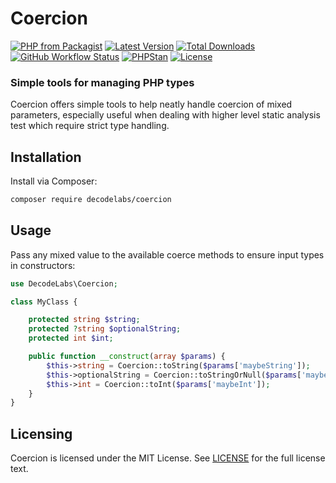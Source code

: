 # Coercion

[![PHP from Packagist](https://img.shields.io/packagist/php-v/decodelabs/coercion?style=flat)](https://packagist.org/packages/decodelabs/coercion)
[![Latest Version](https://img.shields.io/packagist/v/decodelabs/coercion.svg?style=flat)](https://packagist.org/packages/decodelabs/coercion)
[![Total Downloads](https://img.shields.io/packagist/dt/decodelabs/coercion.svg?style=flat)](https://packagist.org/packages/decodelabs/coercion)
[![GitHub Workflow Status](https://img.shields.io/github/workflow/status/decodelabs/coercion/PHP%20Composer)](https://github.com/decodelabs/coercion/actions/workflows/php.yml)
[![PHPStan](https://img.shields.io/badge/PHPStan-enabled-44CC11.svg?longCache=true&style=flat)](https://github.com/phpstan/phpstan)
[![License](https://img.shields.io/packagist/l/decodelabs/coercion?style=flat)](https://packagist.org/packages/decodelabs/coercion)


### Simple tools for managing PHP types

Coercion offers simple tools to help neatly handle coercion of mixed parameters, especially useful when dealing with higher level static analysis test which require strict type handling.

## Installation

Install via Composer:

```bash
composer require decodelabs/coercion
```

## Usage

Pass any mixed value to the available coerce methods to ensure input types in constructors:

```php
use DecodeLabs\Coercion;

class MyClass {

    protected string $string;
    protected ?string $optionalString;
    protected int $int;

    public function __construct(array $params) {
        $this->string = Coercion::toString($params['maybeString']);
        $this->optionalString = Coercion::toStringOrNull($params['maybeString']);
        $this->int = Coercion::toInt($params['maybeInt']);
    }
}
```

## Licensing
Coercion is licensed under the MIT License. See [LICENSE](./LICENSE) for the full license text.
